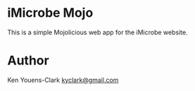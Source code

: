 iMicrobe Mojo
=============

This is a simple Mojolicious web app for the iMicrobe website.

Author
======

Ken Youens-Clark <kyclark@gmail.com>
